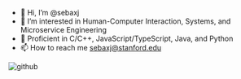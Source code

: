 - 👋 Hi, I’m @sebaxj
- 👀 I’m interested in Human-Computer Interaction, Systems, and Microservice Engineering
- 🌱 Proficient in C/C++, JavaScript/TypeScript, Java, and Python
- 📫 How to reach me sebaxj@stanford.edu

![github](https://cloud.githubusercontent.com/assets/17016297/18839843/0e06a67a-83d2-11e6-993a-b35a182500e0.png "http://www.github.com/sebaxj")

<!---
sebaxj/sebaxj is a ✨ special ✨ repository because its `README.md` (this file) appears on your GitHub profile.
You can click the Preview link to take a look at your changes.
--->

